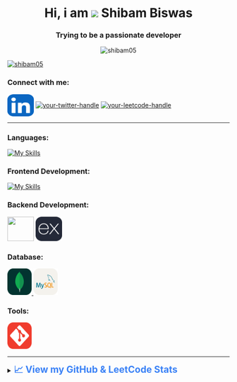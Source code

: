 <div align="center"><h1> Hi, i am <img src="https://raw.githubusercontent.com/TheDudeThatCode/TheDudeThatCode/master/Assets/Hi.gif" width="32px"/> Shibam Biswas </h1> </div><h3 align="center">Trying to be a passionate developer </h3>

<p align="center"> <img src="https://komarev.com/ghpvc/?username=shibam05&label=Profile%20views&color=0e75b6&style=flat" alt="shibam05" /> </p>

<p align="left"> <a href="https://github.com/ryo-ma/github-profile-trophy"><img src="https://github-profile-trophy.vercel.app/?username=shibam05&theme=onestar" alt="shibam05" /></a> </p>

<h3 align="left">Connect with me:</h3>

<p align="left">
<a href="https://www.linkedin.com/in/shibam-biswas-9b5276256/" target="blank"><img align="center" src="https://raw.githubusercontent.com/tandpfun/skill-icons/main/icons/LinkedIn.svg" alt="shibam-biswas-linkedin" height="50" width="60" /></a>
<a href="https://twitter.com/tweetshibam" target="blank"><img align="center" src="https://raw.githubusercontent.com/rahuldkjain/github-profile-readme-generator/master/src/images/icons/Social/twitter.svg" alt="your-twitter-handle" height="50" width="60" /></a>
<!-- <a href="https://instagram.com/your-instagram-handle" target="blank"><img align="center" src="https://raw.githubusercontent.com/rahuldkjain/github-profile-readme-generator/master/src/images/icons/Social/instagram.svg" alt="your-instagram-handle" height="30" width="40" /></a> -->
<a href="https://leetcode.com/u/shibam05/" target="blank"><img align="center" src="https://assets.leetcode.com/static_assets/public/images/LeetCode_logo_rvs.png" alt="your-leetcode-handle" width="60" /></a>
</p>

<hr>

<h3 align="left">Languages:</h3>

[![My Skills](https://skillicons.dev/icons?i=c,cpp,js,python&theme=dark)](https://skillicons.dev)

</p>

<h3 align="left">Frontend Development:</h3>
<p align="left">
  
[![My Skills](https://skillicons.dev/icons?i=html,css,react,tailwindcss&theme=dark)](https://skillicons.dev)
  
</p>

<h3 align="left">Backend Development:</h3>
<p align="left">
  <a href="https://nodejs.org">
    <img src="https://skillicons.dev/icons?i=nodejs" height= 55 width=60/></a>
  <a href="https://expressjs.com">
    <img src="https://raw.githubusercontent.com/tandpfun/skill-icons/refs/heads/main/icons/ExpressJS-Dark.svg" height =55 width=60" />
  </a>
  
</p>

<h3 align="left">Database:</h3>
  <p align="left">
  <a href="https://mongodb.com/" target="_blank" rel="noreferrer">
    <img src="https://raw.githubusercontent.com/tandpfun/skill-icons/refs/heads/main/icons/MongoDB.svg" alt="MongoDB" width="55" height="60"/>
  </a>
  <a href="https://mysql.com/" target="_blank" rel="noreferrer">
    <img src="https://raw.githubusercontent.com/tandpfun/skill-icons/refs/heads/main/icons/MySQL-Light.svg" alt="MySQL" width="55" height="60"/>
  </a>
</p>

<h3 align="left">Tools:</h3>
<p align="left">
  <a href="https://git-scm.com/" target="_blank" rel="noreferrer">
    <img src="https://raw.githubusercontent.com/tandpfun/skill-icons/refs/heads/main/icons/Git.svg" alt="git" width="55" height="60"/>
  </a>
  
</p>

<hr>
<details>
<summary><strong><span style="font-size: 1.5em; color: #3b82f6;">📈 View my GitHub & LeetCode Stats</span></strong></summary>
<br>

<table>
  <tr>
    <td align="left">
      <p>
        <img src="https://github-readme-stats.vercel.app/api/top-langs?username=shibam05&show_icons=true&locale=en&layout=compact" alt="Top Languages" />
      </p>
    </td>
    <td align="right">
      <p>
        <img src="https://github-readme-stats.vercel.app/api?username=shibam05&show_icons=true&locale=en" alt="GitHub Stats" />
      </p>
    </td>
  </tr>
  <tr>
    <td align="left">
      <p>
        <img src="https://github-readme-streak-stats.herokuapp.com/?user=shibam05" alt="GitHub Streak" />
      </p>
    </td>
    <td align="right">
      <p>
        <img src="https://leetcard.jacoblin.cool/shibam05?animation=true" alt="LeetCode Stats" />
      </p>
    </td>
  </tr>
</table>

</details>
